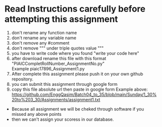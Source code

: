 # Read Instructions carefully before attempting this assignment

1) don't rename any function name
2) don't rename any variable name
3) don't remove any #comment 
4) don't remove """ under triple quotes value """
5) you have to write code where you found "write your code here"
6) after download rename this file with this format "PIAICCompletRollNumber_AssignmentNo.py"
<br>   Example piaic17896_Assignment1.py
7) After complete this assignment please push it on your own github repository.
8) you can submit this assignment through google form
9) copy this file absolute url then paste in google form
 Example above: https://github.com/EnggQasim/Batch04_to_35/blob/main/Sunday/1_30%20to%203_30/Assignments/assignment1.txt


* Because all assignment we will be cheked through software if you missed any above points 
* then we can't assign your scoress in our database.

